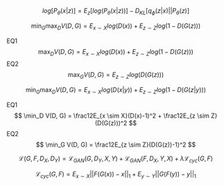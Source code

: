 
<!--
python3 -m readme2tex  --output out.md eqns.md
-->

$$
log[P_\theta(x|z)] = E_z[log(P_\theta(x|z))] - D_{KL}[q_\phi(z|x) || P_\theta(z)]
$$

$$
\min_G \max_D V(D, G) = E_{x \sim X}log(D(x)) + E_{z \sim Z}log(1-D(G(z)))
$$

EQ1
$$
\max_D V(D, G) = E_{x \sim X}log(D(x)) + E_{z \sim Z}log(1-D(G(z)))
$$
EQ2
$$
\max_G V(D, G) =  E_{z \sim Z}log(D(G(z)))
$$

$$
\min_G \max_D V(D, G) = E_{x \sim X}log(D(x|y)) + E_{z \sim Z}log(1-D(G(z|y)))
$$



EQ1
$$
\min_D V(D, G) = \frac12E_{x \sim X}(D(x)-1)^2 + \frac12E_{z \sim Z}(D(G(z)))^2
$$
EQ2
$$
\min_G V(D, G) =  \frac12E_{z \sim Z}(D(G(z))-1)^2
$$


$$
\mathcal{L}(G, F, D_X, D_Y) = \mathcal{L}_{GAN}(G, D_Y, X, Y) + \mathcal{L}_{GAN}(F, D_X, Y, X) + \lambda\mathcal{L}_{cyc}(G, F)
$$

$$
\mathcal{L}_{cyc}(G, F) = E_{x \sim X}||F(G(x))-x||_1 +  E_{y \sim Y}||G(F(y))-y||_1 
$$
